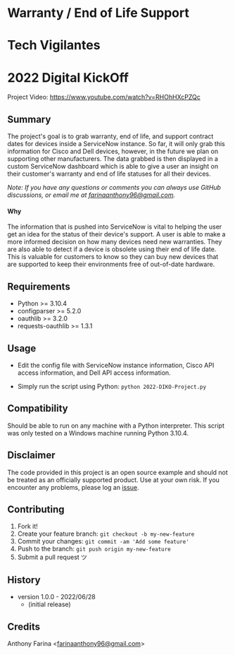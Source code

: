 # Warranty / End of Life Support
# Tech Vigilantes
# 2022 Digital KickOff

Project Video: https://www.youtube.com/watch?v=RHOhHXcPZQc

## Summary
The project's goal is to grab warranty, end of life, and support contract dates 
for devices inside a ServiceNow instance. So far, it will only grab this 
information for Cisco and Dell devices, however, in the future we plan on 
supporting other manufacturers. The data grabbed is then displayed in a custom
ServiceNow dashboard which is able to give a user an insight on their customer's
warranty and end of life statuses for all their devices.

_Note: If you have any questions or comments you can always use GitHub
discussions, or email me at farinaanthony96@gmail.com._

#### Why
The information that is pushed into ServiceNow is vital to helping the user
get an idea for the status of their device's support. A user is able to make
a more informed decision on how many devices need new warranties. They are also
able to detect if a device is obsolete using their end of life date. This is
valuable for customers to know so they can buy new devices that are supported
to keep their environments free of out-of-date hardware.

## Requirements
- Python >= 3.10.4
- configparser >= 5.2.0
- oauthlib >= 3.2.0
- requests-oauthlib >= 1.3.1

## Usage
- Edit the config file with ServiceNow instance information, Cisco API access
  information, and Dell API access information.

- Simply run the script using Python:
  `python 2022-DIKO-Project.py`

## Compatibility
Should be able to run on any machine with a Python interpreter. This script
was only tested on a Windows machine running Python 3.10.4.

## Disclaimer
The code provided in this project is an open source example and should not
be treated as an officially supported product. Use at your own risk. If you
encounter any problems, please log an
[issue](https://github.com/CC-Digital-Innovation/2022-DIKO-Project/issues).

## Contributing
1. Fork it!
2. Create your feature branch: `git checkout -b my-new-feature`
3. Commit your changes: `git commit -am 'Add some feature'`
4. Push to the branch: `git push origin my-new-feature`
5. Submit a pull request ツ

## History
- version 1.0.0 - 2022/06/28
    - (initial release)

## Credits
Anthony Farina <<farinaanthony96@gmail.com>>
